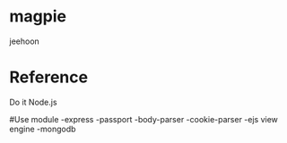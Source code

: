 # magpie
jeehoon

# Reference
Do it Node.js

#Use module
-express
-passport
-body-parser
-cookie-parser
-ejs view engine
-mongodb
